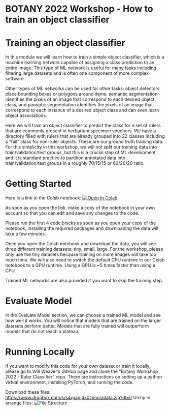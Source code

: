 # BOTANY 2022 Workshop - How to train an object classifier
# Training an object classifier
In this module we will learn how to train a simple object classifier, which is a machine learning network capable of assigning a class prediction to an entire image. This type of ML network is useful for many tasks including filtering large datasets and is often one component of more complex software.

Other types of ML networks can be used for other tasks: object detectors place bounding boxes or polygons around items, semantic segmentation identifies the pixels of an image that correspond to each desired object class, and panoptic segmentation identifies the pixels of an image that correspond to each instance of a desired object class and can even learn object associations.

Here we will train an object classifier to predict the class for a set of rulers that are commonly present in herbarium specimen vouchers. We have a directory filled with rulers that are already grouped into 22 classes including a “fail” class for non-ruler objects. These are our ground truth training data. For this simplicity in this workshop, we will not split our training data into train/validation/test groups, but this is a crucial step of ML development, and it is standard practice to partition annotated data into train/validation/test groups in a roughly 70/15/15 or 60/20/20 ratio.

# Getting Started
Here is a link to the Colab notebook: [![Open In Colab](https://colab.research.google.com/assets/colab-badge.svg)](https://colab.research.google.com/drive/1koHbxPoTn_lGU-Y9upCa_BOI3JuD3Wrj?usp=sharing)

As soon as you open the link, make a copy of the notebook in your own account so that you can edit and save any changes to the code.

Please run the first 4 code blocks as soon as you open your copy of the notebook, installing the required packages and downloading the data will take a few minutes.

Once you open the Colab notebook and download the data, you will see three different training datasets: tiny, small, large. For the workshop, please only use the tiny datasets because training on more images will take too much time. We will also need to switch the default CPU runtime in our Colab notebook to a GPU runtime. Using a GPU is ~5 times faster than using a CPU.

Trained ML networks are also provided if you want to skip the training step.

# Evaluate Model
In the Evaluate Model section, we can choose a trained ML model and see how well it works. You will notice that models that are trained on the larger datasets perform better. Models that are fully trained will outperform models that do not reach a plateau.

# Running Locally
If you want to modify this code for your own dataset or train it locally, please go to Will Weaver’s GitHub page and clone the “Botany Workshop 2022 - Ruler Classifier” repo. There are instructions on setting up a python virtual environment, installing PyTorch, and running the code.

Download these files:
https://www.dropbox.com/s/s4rgapj4x0zimcs/data.zip?dl=0
Unzip in arrange files:
![File Structure](https://i.imgur.com/maIwPWe.png)
